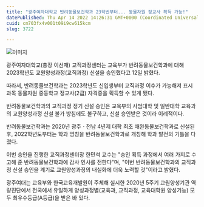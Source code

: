 ```yaml
---
title: "광주여자대학교 반려동물보건학과 23학번부터... 동물자원 정교사 획득 가능!"
datePublished: Thu Apr 14 2022 14:26:31 GMT+0000 (Coordinated Universal Time)
cuid: cm703fx4v001t09i9cw615kcm
slug: 3722

---
```



![이미지](https://cdn.hashnode.com/res/hashnode/image/upload/v1739254866472/d9cd1737-8080-4e9a-b6f1-480de3ea0a77.jpeg)

광주여자대학교(총장 이선재) 교직과정센터는 교육부가 반려동물보건학과에 대해 2023학년도 교원양성과정(교직과정) 신설을 승인했다고 12일 밝혔다.

따라서, 반려동물보건학과는 2023학년도 신입생부터 교직과정 이수가 가능해져 표시과목 동물자원 중등학교 정교사(2급) 자격증을 획득할 수 있게 됐다.

반려동물보건학과의 교직과정 정기 신설 승인은 교육부의 사범대학 및 일반대학 교육과의 교원양성과정 신설 불가 방침에도 불구하고, 신설 승인받은 것이라 이례적이다.

반려동물보건학과는 2020년 광주ㆍ전남 4년제 대학 최초 애완동물보건학과로 신설된 후, 2022학년도부터는 학과 명칭을 반려동물보건학과로 개칭해 학과 발전의 기틀을 다졌다.

이번 승인을 진행한 교직과정센터장 한민석 교수는 "승인 획득 과정에서 여러 가지로 수고해 준 반려동물보건학과에 감사 인사를 전한다"며, "이번 반려동물보건학과의 교직과정 신설 승인을 계기로 교원양성과정의 내실화에 더욱 노력할 것"이라고 밝혔다.

광주여대는 교육부와 한국교육개발원이 주체해 실시한 2020년 5주기 교원양성기관 역량진단에서 전국에서 유일하게 양성과정별(교육과, 교직과정, 교육대학원 양성기능) 모두 최우수등급(A등급)을 받은 바 있다.